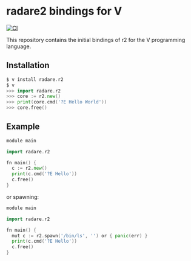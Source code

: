 # radare2 bindings for V

[![CI](https://github.com/radare/v-r2/actions/workflows/ci.yml/badge.svg)](https://github.com/radare/v-r2/actions/workflows/ci.yml)

This repository contains the initial bindings of r2 for the V programming language.

## Installation

```go
$ v install radare.r2
$ v
>>> import radare.r2
>>> core := r2.new()
>>> print(core.cmd('?E Hello World'))
>>> core.free()
```

## Example

```go
module main

import radare.r2

fn main() {
  c := r2.new()
  print(c.cmd('?E Hello'))
  c.free()
}

```

or spawning:

```go
module main

import radare.r2

fn main() {
  mut c := r2.spawn('/bin/ls', '') or { panic(err) }
  print(c.cmd('?E Hello'))
  c.free()
}

```
